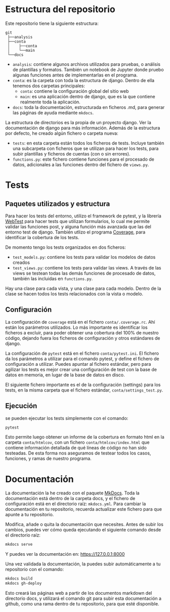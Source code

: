 # Estructura del repositorio

Este repositorio tiene la siguiente estructura:

```
git
 ├──analysis
 ├──conta
 │    ├──conta
 │    └──main
 └──docs
```

- `analysis`: contiene algunos archivos utilizados para pruebas, o análisis de plantillas y formatos. También un notebook de Jupyter donde pruebo algunas funciones antes de implementarlas en el programa.
- `conta`: es la carpeta con toda la estructura de django. Dentro de ella tenemos dos carpetas principales:
  - `conta`: contiene la configuración global del sitio web
  - `main`: es una aplicación dentro de django, que es la que contiene realmente toda la aplicación.
- `docs`: toda la documentación, estructurada en ficheros .md, para generar las páginas de ayuda mediante `mkdocs`.

La estructura de directorios es la propia de un proyecto django. Ver la documentación de django para más información. Además de la estructura por defecto, he creado algún fichero o carpeta nueva:

- `tests`: en esta carpeta están todos los ficheros de tests. Incluye también una subcarpeta con ficheros que se utilizan para hacer los tests, para subir plantillas y ficheros de cuentas (con o sin errores).
- `functions.py`: este fichero contiene funciones para el procesado de datos, adicionales a las funciones dentro del fichero de `views.py`.


# Tests

## Paquetes utilizados y estructura

Para hacer los tests del entorno, utilizo el framework de pytest, y la librería [WebTest](https://docs.pylonsproject.org/projects/webtest) para hacer tests que utilizan formularios, lo cual me permite validar las funciones post, y alguna función más avanzada que las del entorno test de django. También utlizo el programa [Coverage](https://coverage.readthedocs.io/), para identificar la cobertura de los tests.

De momento tengo los tests organizados en dos ficheros:
- `test_models.py`: contiene los tests para validar los modelos de datos creados
- `test_views.py`: contiene los tests para validar las views. A través de las views se testean todas las demás funciones de procesado de datos, también las incluidas en `functions.py`.

Hay una clase para cada vista, y una clase para cada modelo. Dentro de la clase se hacen todos los tests relacionados con la vista o modelo.

## Configuración

La configuración de `coverage` está en el fichero `conta/.coverage.rc`. Ahí están los parámetros utilizados. Lo más importante es identificar los ficheros a excluir, para poder obtener una cobertura del 100% de nuestro código, dejando fuera los ficheros de configuración y otros estándares de django.

La configuración de `pytest` está en el fichero `conta/pytest.ini`. El fichero da los parámetros a utilizar para el comando pytest, y define el fichero de configuración a utilizar. Puedes apuntar al fichero estándar, pero para agilizar los tests es mejor crear una configuración de test con la base de datos en memoria, en lugar de la base de datos en disco.

El siguiente fichero importante es el de la configuración (settings) para los tests, en la misma carpeta que el fichero estándar, `conta/settings_test.py`.


## Ejecución

se pueden ejecutar los tests simplemente con el comando:
```bash
pytest
```

Esto permite luego obtener un informe de la cobertura en formato html en la carpeta `conta/htmlcov`, con un fichero `conta/htmlcov/index.html` que contiene información detallada de qué líneas de código no han sido testeadas. De esta forma nos aseguramos de testear todos los casos, funciones, y ramas de nuestro programa.


# Documentación

La documentación la he creado con el paquete [MkDocs](https://www.mkdocs.org/). Toda la documentación está dentro de la carpeta docs, y el fichero de configuración está en el directorio raíz: `mkdocs.yml`. Para cambiar la documentación en tu repositorio, recuerda actualizar este fichero para que apunte a tu repositorio.

Modifica, añade o quita la documentación que necesites. Antes de subir los cambios, puedes ver cómo queda ejecutando el siguiente comando desde el directorio raíz:

```bash
mkdocs serve
```

Y puedes ver la documentación en: https://127.0.0.1:8000

Una vez validada la documentación, la puedes subir automáticamente a tu repositorio con el comando:

```bash
mkdocs build
mkdocs gh-deploy
```

Esto creará las páginas web a partir de los documentos markdown del directorio docs, y utilizará el comando git para subir esta documentación a github, como una rama dentro de tu repositorio, para que esté disponible.
